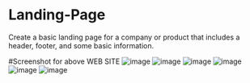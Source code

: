 # Landing-Page
Create a basic landing page for a company or product that includes a header, footer, and some basic information.

#Screenshot for above WEB SITE
![image](https://github.com/V-Roshani/Landing-Page/assets/90918975/7aadc6b8-075e-4dc6-a064-5e996ecc9e0d)
![image](https://github.com/V-Roshani/Landing-Page/assets/90918975/4eaadc7b-e6c3-46b0-8c8c-bdea7de9d033)
![image](https://github.com/V-Roshani/Landing-Page/assets/90918975/69351c96-b28b-44f6-9ad7-03cb91d53ef2)
![image](https://github.com/V-Roshani/Landing-Page/assets/90918975/0ebf33a0-c48c-4778-9400-a5421f915dfb)
![image](https://github.com/V-Roshani/Landing-Page/assets/90918975/185f47dc-40a7-4c9c-a739-546b8c5b10d7)
![image](https://github.com/V-Roshani/Landing-Page/assets/90918975/7790114a-d426-4ad3-b168-7bd13d6ad01c)








